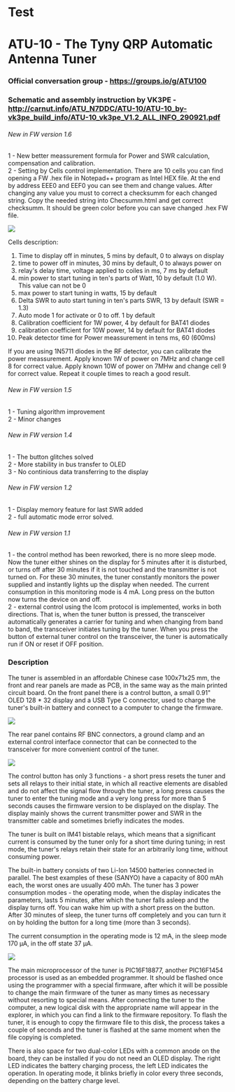 # Test

# ATU-10  - The Tyny QRP Automatic Antenna Tuner

### Official conversation group - https://groups.io/g/ATU100
### Schematic and assembly instruction by VK3PE - http://carnut.info/ATU_N7DDC/ATU-10/ATU-10_by-vk3pe_build_info/ATU-10_vk3pe_V1.2_ALL_INFO_290921.pdf

###### New in FW version 1.6
1 - New better meassurement formula for Power and SWR calculation, compensation and calibration.  
2 - Setting by Cells control implementation. There are 10 cells you can find opening a FW .hex file in Notepad++ program as Intel HEX file. 
At the end by address EEE0 and EEF0 you can see them and change values. After changing any value you must to correct a checksumm for each 
changed string. Copy the needed string into Checsumm.html and get correct checksumm. It should be green color before you can save changed .hex FW file. 

[![](https://github.com/Dfinitski/ATU-10-10W-QRP-antenna-tuner/blob/main/Photos/Cells.jpg)](https://github.com/Dfinitski/ATU-10-10W-QRP-antenna-tuner/blob/main/Photos/Cells.jpg)

Cells description:
1) Time to display off in minutes, 5 mins by default, 0 to always on display
2) time to power off in minutes, 30 mins by default, 0 to always power on
3) relay's delay time, voltage applied to coiles in ms, 7 ms by default
4) min power to start tuning in ten's parts of Watt, 10 by default (1.0 W). This value can not be 0
5) max power to start tuning in watts, 15 by default
6) Delta SWR to auto start tuning in ten's parts SWR, 13 by default (SWR = 1.3)
7) Auto mode 1 for activate or 0 to off. 1 by default
8) Calibration coefficient for 1W power, 4 by default for BAT41 diodes
9) calibration coefficient for 10W power, 14 by default for BAT41 diodes
10) Peak detector time for Power meassurement in tens ms, 60 (600ms)

If you are using 1N5711 diodes in the RF detector, you can calibrate the power meassurement.
Apply known 1W of power on 7MHz and change cell 8 for correct value.
Apply known 10W of power on 7MHw and change cell 9 for correct value.
Repeat it couple times to reach a good result.

###### New in FW version 1.5
1 - Tuning algorithm improvement   
2 - Minor changes 

###### New in FW version 1.4
1 - The button glitches solved   
2 - More stability in bus transfer to OLED   
3 - No continious data transferring to the display   

###### New in FW version 1.2  
1 - Display memory feature for last SWR  added  
2 - full automatic mode error solved.

###### New in FW version 1.1  
1 - the control method has been reworked, there is no more sleep mode. Now the tuner either shines on the display for 5 minutes after it is disturbed, or turns off after 30 minutes if it is not touched and the transmitter is not turned on. For these 30 minutes, the tuner constantly monitors the power supplied and instantly lights up the display when needed. The current consumption in this monitoring mode is 4 mA.
Long press on the button now turns the device on and off.  
2 - external control using the Icom protocol is implemented, works in both directions. That is, when the tuner button is pressed, the transceiver automatically generates a carrier for tuning and when changing from band to band, the transceiver initiates tuning by the tuner. When you press the button of external tuner control on the transceiver, the tuner is automatically run if ON or reset if OFF position.  

### Description
   The tuner is assembled in an affordable Chinese case 100x71x25 mm, the front and rear panels are made as PCB, in the same way as the main printed circuit board.
On the front panel there is a control button, a small 0.91" OLED 128 * 32 display and a USB Type C connector, used to charge the tuner's built-in battery and connect to a computer to change the firmware.

[![](https://github.com/Dfinitski/ATU-10-10W-QRP-antenna-tuner/blob/main/Photos/tuner_1.jpg)](https://github.com/Dfinitski/ATU-10-10W-QRP-antenna-tuner/blob/main/Photos/tuner_1.jpg)

   The rear panel contains RF BNC connectors, a ground clamp and an external control interface connector that can be connected to the transceiver for more convenient control of the tuner.

[![](https://github.com/Dfinitski/ATU-10-10W-QRP-antenna-tuner/blob/main/Photos/tuner_2.jpg)](https://github.com/Dfinitski/ATU-10-10W-QRP-antenna-tuner/blob/main/Photos/tuner_2.jpg)

   The control button has only 3 functions - a short press resets the tuner and sets all relays to their initial state, in which all reactive elements are disabled and do not affect the signal flow through the tuner, a long press causes the tuner to enter the tuning mode and a very long press for more than 5 seconds causes the firmware version to be displayed on the display.
   The display mainly shows the current transmitter power and SWR in the transmitter cable and sometimes briefly indicates the modes.
   
   The tuner is built on IM41 bistable relays, which means that a significant current is consumed by the tuner only for a short time during tuning; in rest mode, the tuner's relays retain their state for an arbitrarily long time, without consuming power.

   The built-in battery consists of two Li-Ion 14500 batteries connected in parallel. The best examples of these (SANYO) have a capacity of 800 mAh each, the worst ones are usually 400 mAh.
    The tuner has 3 power consumption modes - the operating mode, when the display indicates the parameters, lasts 5 minutes, after which the tuner falls asleep and the display turns off. You can wake him up with a short press on the button. After 30 minutes of sleep, the tuner turns off completely and you can turn it on by holding the button for a long time (more than 3 seconds).
    
   The current consumption in the operating mode is 12 mA, in the sleep mode 170 μA, in the off state 37 μA.
   
[![](https://github.com/Dfinitski/ATU-10-10W-QRP-antenna-tuner/blob/main/Photos/tuner_3.jpg)](https://github.com/Dfinitski/ATU-10-10W-QRP-antenna-tuner/blob/main/Photos/tuner_3.jpg)

   The main microprocessor of the tuner is PIC16F18877, another PIC16F1454 processor is used as an embedded programmer. It should be flashed once using the programmer with a special firmware, after which it will be possible to change the main firmware of the tuner as many times as necessary without resorting to special means. After connecting the tuner to the computer, a new logical disk with the appropriate name will appear in the explorer, in which you can find a link to the firmware repository. To flash the tuner, it is enough to copy the firmware file to this disk, the process takes a couple of seconds and the tuner is flashed at the same moment when the file copying is completed.
   
   There is also space for two dual-color LEDs with a common anode on the board, they can be installed if you do not need an OLED display.
The right LED indicates the battery charging process, the left LED indicates the operation. In operating mode, it blinks briefly in color every three seconds, depending on the battery charge level.

